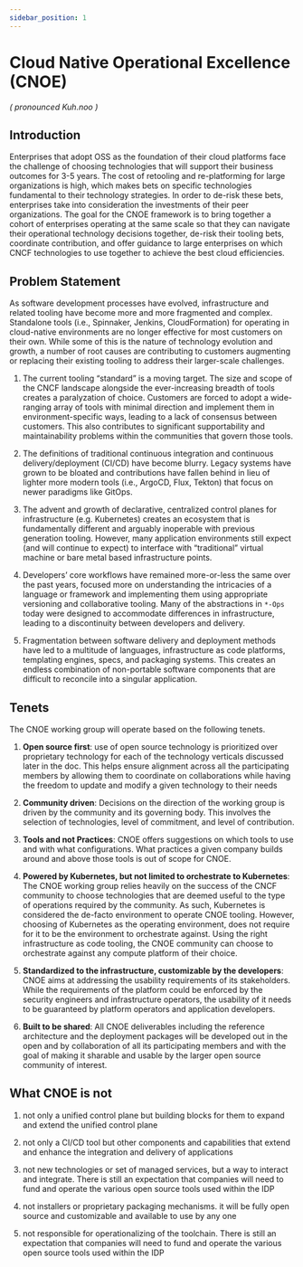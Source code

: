 ```yaml
---
sidebar_position: 1
---
```


# Cloud Native Operational Excellence (CNOE)

_( pronounced Kuh.noo )_

## Introduction

Enterprises that adopt OSS as the foundation of their cloud platforms face the challenge of choosing technologies that will support their business outcomes for 3-5 years. The cost of retooling and re-platforming for large organizations is high, which makes bets on specific technologies fundamental to their technology strategies. In order to de-risk these bets, enterprises take into consideration the investments of their peer organizations. The goal for the CNOE framework is to bring together a cohort of enterprises operating at the same scale so that they can navigate their operational technology decisions together, de-risk their tooling bets, coordinate contribution, and offer guidance to large enterprises on which CNCF technologies to use together to achieve the best cloud efficiencies.

## Problem Statement

As software development processes have evolved, infrastructure and related tooling have become more and more fragmented and complex. Standalone tools (i.e., Spinnaker, Jenkins, CloudFormation) for operating in cloud-native environments are no longer effective for most customers on their own. While some of this is the nature of technology evolution and growth, a number of root causes are contributing to customers augmenting or replacing their existing tooling to address their larger-scale challenges.

1. The current tooling “standard” is a moving target. The size and scope of the CNCF landscape alongside the ever-increasing breadth of tools creates a paralyzation of choice. Customers are forced to adopt a wide-ranging array of tools with minimal direction and implement them in environment-specific ways, leading to a lack of consensus between customers. This also contributes to significant supportability and maintainability problems within the communities that govern those tools.

1. The definitions of traditional continuous integration and continuous delivery/deployment (CI/CD) have become blurry. Legacy systems have grown to be bloated and contributions have fallen behind in lieu of lighter more modern tools (i.e., ArgoCD, Flux, Tekton) that focus on newer paradigms like GitOps.

1. The advent and growth of declarative, centralized control planes for infrastructure (e.g. Kubernetes) creates an ecosystem that is fundamentally different and arguably inoperable with previous generation tooling. However, many application environments still expect (and will continue to expect) to interface with “traditional” virtual machine or bare metal based infrastructure points.

1. Developers’ core workflows have remained more-or-less the same over the past years, focused more on understanding the intricacies of a language or framework and implementing them using appropriate versioning and collaborative tooling. Many of the abstractions in `*-Ops` today were designed to accommodate differences in infrastructure, leading to a discontinuity between developers and delivery.

1. Fragmentation between software delivery and deployment methods have led to a multitude of languages, infrastructure as code platforms, templating engines, specs, and packaging systems. This creates an endless combination of non-portable software components that are difficult to reconcile into a singular application.

## Tenets 

The CNOE working group will operate based on the following tenets.

1. **Open source first**: use of open source technology is prioritized over proprietary technology for each of the technology verticals discussed later in the doc. This helps ensure alignment across all the participating members by allowing them to coordinate on collaborations while having the freedom to update and modify a given technology to their needs

1. **Community driven**: Decisions on the direction of the working group is driven by the community and its governing body. This involves the selection of technologies, level of commitment, and level of contribution.

1. **Tools and not Practices**: CNOE offers suggestions on which tools to use and with what configurations. What practices a given company builds around and above those tools is out of scope for CNOE.

1. **Powered by Kubernetes, but not limited to orchestrate to Kubernetes**: The CNOE working group relies heavily on the success of the CNCF community to choose technologies that are deemed useful to the type of operations required by the community. As such, Kubernetes is considered the de-facto environment to operate CNOE tooling. However, choosing of Kubernetes as the operating environment, does not require for it to be the environment to orchestrate against. Using the right infrastructure as code tooling, the CNOE community can choose to orchestrate against any compute platform of their choice. 

1. **Standardized to the infrastructure, customizable by the developers**: CNOE aims at addressing the usability requirements of its stakeholders. While the requirements of the platform could be enforced by the security engineers and infrastructure operators, the usability of it needs to be guaranteed by platform operators and application developers.

1. **Built to be shared**: All CNOE deliverables including the reference architecture and the deployment packages will be developed out in the open and by collaboration of all its participating members and with the goal of making it sharable and usable by the larger open source community of interest.

## What CNOE is not

1. not only a unified control plane but building blocks for them to expand and extend the unified control plane

1. not only a CI/CD tool but other components and capabilities that extend and enhance the integration and delivery of applications

1. not new technologies or set of managed services, but a way to interact and integrate. There is still an expectation that companies will need to fund and operate the various open source tools used within the IDP

1. not installers or proprietary packaging mechanisms. it will be fully open source and customizable and available to use by any one

1. not responsible for operationalizing of the toolchain. There is still an expectation that companies will need to fund and operate the various open source tools used within the IDP
